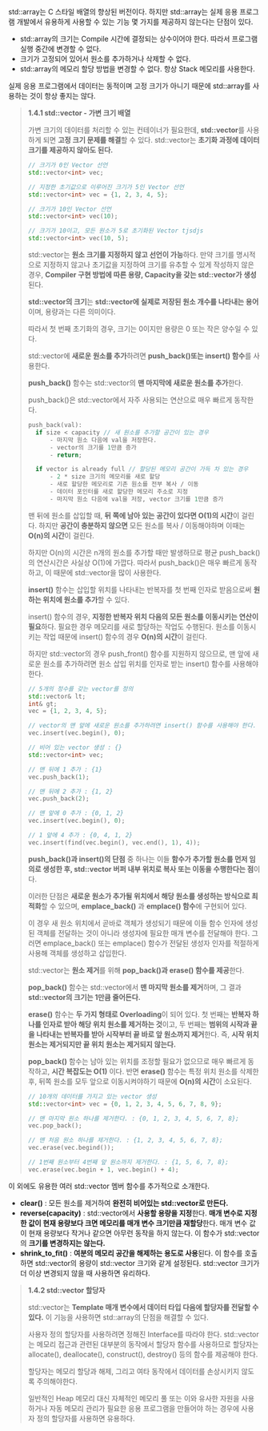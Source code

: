 std::array는 C 스타일 배열의 향상된 버전이다. 하지만 std::array는 실제 응용 프로그램 개발에서 유용하게 사용할 수 있는 기능 몇 가지를 제공하지 않는다는 단점이 있다.

- std::array의 크기는 Compile 시간에 결정되는 상수이어야 한다. 따라서 프로그램 실행 중간에 변경할 수 없다.
- 크기가 고정되어 있어서 원소를 추가하거나 삭제할 수 없다.
- std::array의 메모리 할당 방법을 변경할 수 없다. 항상 Stack 메모리를 사용한다.

실제 응용 프로그램에서 데이터는 동적이며 고정 크기가 아니기 때문에 std::array를 사용하는 것이 항상 좋지는 않다.

> **1.4.1 std::vector - 가변 크기 배열**
>
>
> 가변 크기의 데이터를 처리할 수 있는 컨테이너가 필요한데, **std::vector**를 사용하게 되면 **고정 크기 문제를 해결**할 수 있다. std::vector는 **초기화 과정에 데이터 크기를 제공하지 않아도 된다.**
>
> ```cpp
> // 크기가 0인 Vector 선언
> std::vector<int> vec;
> 
> // 지정한 초기값으로 이루어진 크기가 5인 Vector 선언
> std::vector<int> vec = {1, 2, 3, 4, 5};
> 
> // 크기가 10인 Vector 선언
> std::vector<int> vec(10);
> 
> // 크기가 10이고, 모든 원소가 5로 초기화된 Vector tjsdjs
> std::vector<int> vec(10, 5);
> ```
>
> std::vector는 **원소 크기를 지정하지 않고 선언이 가능**하다. 만약 크기를 명시적으로 지정하지 않고나 초기값을 지정하여 크기를 유추할 수 있게 작성하지 않은 경우, **Compiler 구현 방법에 따른 용량, Capacity을 갖는 std::vector가 생성**된다.
>
> **std::vector의 크기**는 **std::vector에 실제로 저장된 원소 개수를 나타내는 용어**이며, 용량과는 다른 의미이다.
>
> 따라서 첫 번째 초기화의 경우, 크기는 0이지만 용량은 0 또는 작은 양수일 수 있다.
>
> std::vector에 **새로운 원소를 추가**하려면 **push_back()또는 insert() 함수**를 사용한다.
>
> **push_back()** 함수는 std::vector의 **맨 마지막에 새로운 원소를 추가**한다.
>
> push_back()은 std::vector에서 자주 사용되는 연산으로 매우 빠르게 동작한다.
>
> ```cpp
> push_back(val):
> 	if size < capacity // 새 원소를 추가할 공간이 있는 경우 
> 		- 마지막 원소 다음에 val을 저장한다. 
> 		- vector의 크기를 1만큼 증가
> 		- return;
> 
> 	if vector is already full // 할당된 메모리 공간이 가득 차 있는 경우 
> 		- 2 * size 크기의 메모리를 새로 할당
> 		- 새로 할당한 메모리로 기존 원소를 전부 복사 / 이동
> 		- 데이터 포인터를 새로 할당한 메모리 주소로 지정
> 		- 마지막 원소 다음에 val을 저장, vector 크기를 1만큼 증가 
> ```
>
> 맨 뒤에 원소를 삽입할 때, **뒤 쪽에 남아 있는 공간이 있다면 O(1)의 시간**이 걸린다. 하지만 **공간이 충분하지 않으면** 모든 원소를 복사 / 이동해야하며 이때는 **O(n)의 시간**이 걸린다.
>
> 하지만 O(n)의 시간은 n개의 원소를 추가할 때만 발생하므로 평균 push_back()의 연산시간은 사실상 O(1)에 가깝다. 따라서 push_back()은 매우 빠르게 동작하고, 이 때문에 std::vector을 많이 사용한다.
>
> **insert()** 함수는 삽입할 위치를 나타내는 반복자를 첫 번째 인자로 받음으로써 **원하는 위치에 원소를 추가**할 수 있다.
>
> insert() 함수의 경우, **지정한 반복자 위치 다음의 모든 원소를 이동시키는 연산이 필요**하다. 필요한 경우 메모리를 새로 할당하는 작업도 수행된다. 원소를 이동시키는 작업 때문에 insert() 함수의 경우 **O(n)의 시간**이 걸린다.
>
> 하지만 std::vector의 경우 push_front() 함수를 지원하지 않으므로, 맨 앞에 새로운 원소를 추가하려면 원소 삽입 위치를 인자로 받는 insert() 함수를 사용해야 한다.
>
> ```cpp
> // 5개의 정수를 갖는 vector를 정의 
> std::vector& lt;
> int& gt;
> vec = {1, 2, 3, 4, 5};
> 
> // vector의 맨 앞에 새로운 원소를 추가하려면 insert() 함수를 사용해야 한다. 
> vec.insert(vec.begin(), 0);
> ```
>
> ```cpp
> // 비어 있는 vector 생성 : {}
> std::vector<int> vec;
> 
> // 맨 뒤에 1 추가 : {1}
> vec.push_back(1);
> 
> // 맨 뒤에 2 추가 : {1, 2}
> vec.push_back(2);
> 
> // 맨 앞에 0 추가 : {0, 1, 2}
> vec.insert(vec.begin(), 0);
> 
> // 1 앞에 4 추가 : {0, 4, 1, 2}
> vec.insert(find(vec.begin(), vec.end(), 1), 4));
> ```
>
> **push_back()과 insert()의 단점** 중 하나는 이들 **함수가 추가할 원소를 먼저 임의로 생성한 후, std::vector 버퍼 내부 위치로 복사 또는 이동을 수행한다는 점**이다.
>
> 이러한 단점은 **새로운 원소가 추가될 위치에서 해당 원소를 생성하는 방식으로 최적화**할 수 있으며, **emplace_back()** 과 **emplace() 함수**에 구현되어 있다.
>
> 이 경우 새 원소 위치에서 곧바로 객체가 생성되기 때문에 이들 함수 인자에 생성된 객체를 전달하는 것이 아니라 생성자에 필요한 매개 변수를 전달해야 한다. 그러면 emplace_back() 또는 emplace() 함수가 전달된 생성자 인자를 적절하게 사용해 객체를 생성하고 삽입한다.
>
> std::vector는 **원소 제거**를 위해 **pop_back()과 erase() 함수를 제공**한다.
>
> **pop_back()** 함수는 std::vector에서 **맨 마지막 원소를 제거**하며, 그 결과 **std::vector의 크기는 1만큼 줄어든다.**
>
> **erase()** 함수는 **두 가지 형태로 Overloading**이 되어 있다. 첫 번째는 **반복자 하나를 인자로 받아 해당 위치 원소를 제거하는 것**이고, 두 번째는 **범위의 시작과 끝을 나타내는 반복자를 받아 시작부터 끝 바로 앞 원소까지 제거**한다. 즉, **시작 위치 원소는 제거되지만 끝 위치 원소는 제거되지 않는다.**
>
> **pop_back()** 함수는 남아 있는 위치를 조정할 필요가 없으므로 매우 빠르게 동작하고, **시간 복잡도는 O(1)** 이다. 반면 **erase()** 함수는 특정 위치 원소를 삭제한 후, 뒤쪽 원소를 모두 앞으로 이동시켜야하기 때문에 **O(n)의 시간**이 소요된다.
>
> ```cpp
> // 10개의 데이터를 가지고 있는 vector 생성
> std::vector<int> vec = {0, 1, 2, 3, 4, 5, 6, 7, 8, 9};
> 
> // 맨 마지막 원소 하나를 제거한다. : {0, 1, 2, 3, 4, 5, 6, 7, 8};
> vec.pop_back();
> 
> // 맨 처음 원소 하나를 제거한다. : {1, 2, 3, 4, 5, 6, 7, 8};
> vec.erase(vec.begind());
> 
> // 1번째 원소부터 4번째 앞 원소까지 제거한다. : {1, 5, 6, 7, 8};
> vec.erase(vec.begin + 1, vec.begin() + 4);
> ```
>

이 외에도 유용한 여러 std::vector 멤버 함수를 추가적으로 소개한다.

- **clear()** : 모든 원소를 제거하여 **완전히 비어있는 std::vector로 만든다.**
- **reverse(capacity)** : std::vector에서 **사용할 용량을 지정**한다. **매개 변수로 지정한 값이 현재 용량보다 크면 메모리를 매개 변수 크기만큼 재할당**한다. 매개 변수 값이 현재 용량보다 작거나 같으면 아무런 동작을 하지 않는다. 이 함수가 std::vector의 **크기를 변경하지는 않는다.**
- **shrink_to_fit()** : **여분의 메모리 공간을 해제하는 용도로 사용**된다. 이 함수를 호출하면 std::vector의 용량이 std::vector 크기와 같게 설정된다. std::vector 크기가 더 이상 변경되지 않을 때 사용하면 유리하다.

> **1.4.2 std::vector 할당자**
>
>
> std::vector는 **Template 매개 변수에서 데이터 타입 다음에 할당자를 전달할 수 있다.** 이 기능을 사용하면 std::array의 단점을 해결할 수 있다.
>
> 사용자 정의 할당자를 사용하려면 정해진 Interface를 따라야 한다. std::vector는 메모리 접근과 관련된 대부분의 동작에서 할당자 함수를 사용하므로 할당자는 allocate(), deallocate(), construct(), destroy() 등의 함수를 제공해야 한다.
>
> 할당자는 메모리 할당과 해제, 그리고 여타 동작에서 데이터를 손상시키지 않도록 주의해야한다.
>
> 일반적인 Heap 메모리 대신 자체적인 메모리 풀 또는 이와 유사한 자원을 사용하거나 자동 메모리 관리가 필요한 응용 프로그램을 만들어야 하는 경우에 사용자 정의 할당자를 사용하면 유용하다.
>